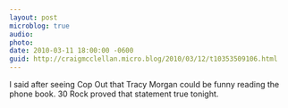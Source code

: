 ```yaml
---
layout: post
microblog: true
audio: 
photo: 
date: 2010-03-11 18:00:00 -0600
guid: http://craigmcclellan.micro.blog/2010/03/12/t10353509106.html
---
```

I said after seeing Cop Out that Tracy Morgan could be funny reading the phone book. 30 Rock proved that statement true tonight.
